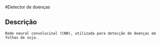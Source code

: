 #Detector de doenças

## Descrição 
    Rede neural convolucinal (CNN), utilizada para detecção de doenças em folhas de soja.

